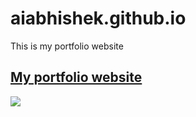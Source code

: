# aiabhishek.github.io
This is my portfolio website
## [My portfolio website](https://aiabhishek.github.io)
<!-- ![Screenshot 2023-03-27 134456](https://user-images.githubusercontent.com/77627849/227882610-6848cc5a-0388-4843-a7c6-96058fed2aa3.png) -->
[<img src="https://user-images.githubusercontent.com/77627849/227882610-6848cc5a-0388-4843-a7c6-96058fed2aa3.png">](https://aiabhishek.github.io)
